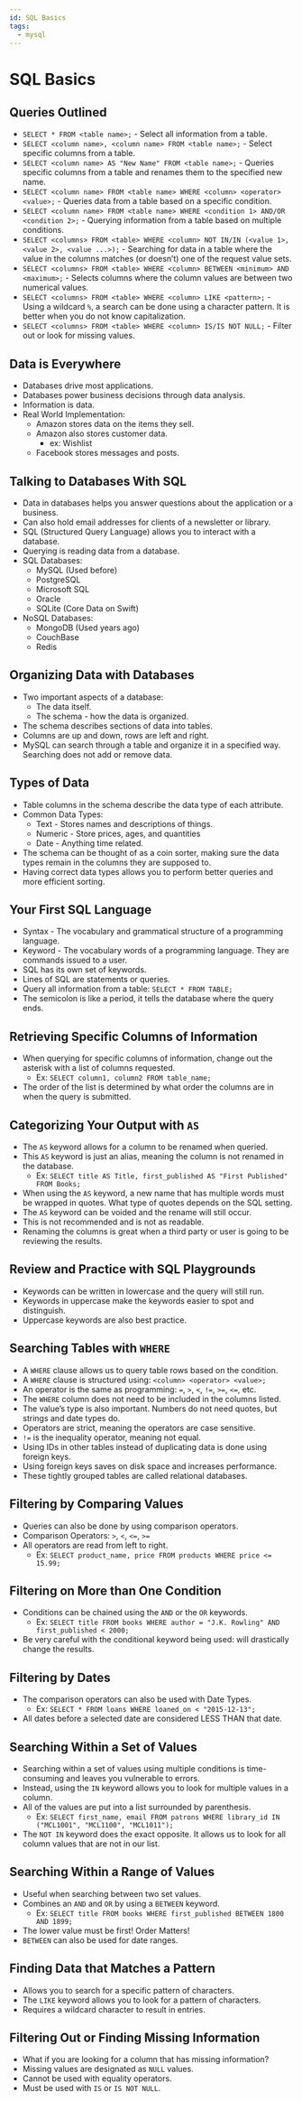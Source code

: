 ```yaml
---
id: SQL Basics
tags:
  - mysql
---
```


# SQL Basics

## Queries Outlined

- `SELECT * FROM <table name>;` - Select all information from a table.
- `SELECT <column name>, <column name> FROM <table name>;` - Select specific columns from a table.
- `SELECT <column name> AS "New Name" FROM <table name>;` - Queries specific columns from a table and renames them to the specified new name.
- `SELECT <column name> FROM <table name> WHERE <column> <operator> <value>;` - Queries data from a table based on a specific condition.
- `SELECT <column name> FROM <table name> WHERE <condition 1> AND/OR <condition 2>;` - Querying information from a table based on multiple conditions.
- `SELECT <columns> FROM <table> WHERE <column> NOT IN/IN (<value 1>, <value 2>, <value ...>);` - Searching for data in a table where the value in the columns matches (or doesn’t) one of the request value sets.
- `SELECT <columns> FROM <table> WHERE <column> BETWEEN <minimum> AND <maximum>;` - Selects columns where the column values are between two numerical values.
- `SELECT <columns> FROM <table> WHERE <column> LIKE <pattern>;` - Using a wildcard `%`, a search can be done using a character pattern. It is better when you do not know capitalization.
- `SELECT <columns> FROM <table> WHERE <column> IS/IS NOT NULL;` - Filter out or look for missing values.

## Data is Everywhere

- Databases drive most applications.
- Databases power business decisions through data analysis.
- Information is data.
- Real World Implementation:
  - Amazon stores data on the items they sell.
  - Amazon also stores customer data.
    - ex: Wishlist
  - Facebook stores messages and posts.

## Talking to Databases With SQL

- Data in databases helps you answer questions about the application or a business.
- Can also hold email addresses for clients of a newsletter or library.
- SQL (Structured Query Language) allows you to interact with a database.
- Querying is reading data from a database.
- SQL Databases:
  - MySQL (Used before)
  - PostgreSQL
  - Microsoft SQL
  - Oracle
  - SQLite (Core Data on Swift)
- NoSQL Databases:
  - MongoDB (Used years ago)
  - CouchBase
  - Redis

## Organizing Data with Databases

- Two important aspects of a database:
  - The data itself.
  - The schema - how the data is organized.
- The schema describes sections of data into tables.
- Columns are up and down, rows are left and right.
- MySQL can search through a table and organize it in a specified way. Searching does not add or remove data.

## Types of Data

- Table columns in the schema describe the data type of each attribute.
- Common Data Types:
  - Text - Stores names and descriptions of things.
  - Numeric - Store prices, ages, and quantities
  - Date - Anything time related.
- The schema can be thought of as a coin sorter, making sure the data types remain in the columns they are supposed to.
- Having correct data types allows you to perform better queries and more efficient sorting.

## Your First SQL Language

- Syntax - The vocabulary and grammatical structure of a programming language.
- Keyword - The vocabulary words of a programming language. They are commands issued to a user.
- SQL has its own set of keywords.
- Lines of SQL are statements or queries.
- Query all information from a table: `SELECT * FROM TABLE;`
- The semicolon is like a period, it tells the database where the query ends.

## Retrieving Specific Columns of Information

- When querying for specific columns of information, change out the asterisk with a list of columns requested.
  - Ex: `SELECT column1, column2 FROM table_name;`
- The order of the list is determined by what order the columns are in when the query is submitted.

## Categorizing Your Output with `AS`

- The `AS` keyword allows for a column to be renamed when queried.
- This `AS` keyword is just an alias, meaning the column is not renamed in the database.
  - Ex: `SELECT title AS Title, first_published AS "First Published" FROM Books;`
- When using the `AS` keyword, a new name that has multiple words must be wrapped in quotes. What type of quotes depends on the SQL setting.
- The `AS` keyword can be voided and the rename will still occur.
- This is not recommended and is not as readable.
- Renaming the columns is great when a third party or user is going to be reviewing the results.

## Review and Practice with SQL Playgrounds

- Keywords can be written in lowercase and the query will still run.
- Keywords in uppercase make the keywords easier to spot and distinguish.
- Uppercase keywords are also best practice.

## Searching Tables with `WHERE`

- A `WHERE` clause allows us to query table rows based on the condition.
- A `WHERE` clause is structured using: `<column> <operator> <value>;`
- An operator is the same as programming: `=`, `>`, `<`, `!=`, `>=`, `<=`, etc.
- The `WHERE` column does not need to be included in the columns listed.
- The value’s type is also important. Numbers do not need quotes, but strings and date types do.
- Operators are strict, meaning the operators are case sensitive.
- `!=` is the inequality operator, meaning not equal.
- Using IDs in other tables instead of duplicating data is done using foreign keys.
- Using foreign keys saves on disk space and increases performance.
- These tightly grouped tables are called relational databases.

## Filtering by Comparing Values

- Queries can also be done by using comparison operators.
- Comparison Operators: `>`, `<`, `<=`, `>=`
- All operators are read from left to right.
  - Ex: `SELECT product_name, price FROM products WHERE price <= 15.99;`

## Filtering on More than One Condition

- Conditions can be chained using the `AND` or the `OR` keywords.
  - Ex: `SELECT title FROM books WHERE author = "J.K. Rowling" AND first_published < 2000;`
- Be very careful with the conditional keyword being used: will drastically change the results.

## Filtering by Dates

- The comparison operators can also be used with Date Types.
  - Ex: `SELECT * FROM loans WHERE loaned_on < "2015-12-13";`
- All dates before a selected date are considered LESS THAN that date.

## Searching Within a Set of Values

- Searching within a set of values using multiple conditions is time-consuming and leaves you vulnerable to errors.
- Instead, using the `IN` keyword allows you to look for multiple values in a column.
- All of the values are put into a list surrounded by parenthesis.
  - Ex: `SELECT first_name, email FROM patrons WHERE library_id IN ("MCL1001", "MCL1100", "MCL1011");`
- The `NOT IN` keyword does the exact opposite. It allows us to look for all column values that are not in our list.

## Searching Within a Range of Values

- Useful when searching between two set values.
- Combines an `AND` and `OR` by using a `BETWEEN` keyword.
  - Ex: `SELECT title FROM books WHERE first_published BETWEEN 1800 AND 1899;`
- The lower value must be first! Order Matters!
- `BETWEEN` can also be used for date ranges.

## Finding Data that Matches a Pattern

- Allows you to search for a specific pattern of characters.
- The `LIKE` keyword allows you to look for a pattern of characters.
- Requires a wildcard character to result in entries.

## Filtering Out or Finding Missing Information

- What if you are looking for a column that has missing information?
- Missing values are designated as `NULL` values.
- Cannot be used with equality operators.
- Must be used with `IS` or `IS NOT NULL`.
